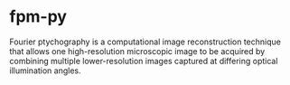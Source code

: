 # fpm-py

Fourier ptychography is a computational image reconstruction technique that allows one high-resolution microscopic image to be acquired by combining multiple lower-resolution images captured at differing optical illumination angles.

